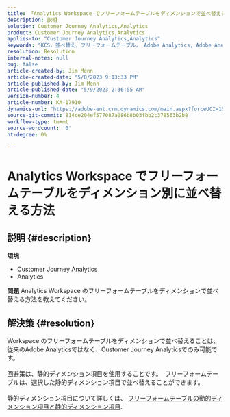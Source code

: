 ```yaml
---
title: 「Analytics Workspace でフリーフォームテーブルをディメンションで並べ替える方法」
description: 説明
solution: Customer Journey Analytics,Analytics
product: Customer Journey Analytics,Analytics
applies-to: "Customer Journey Analytics,Analytics"
keywords: "KCS，並べ替え，フリーフォームテーブル， Adobe Analytics, Adobe Analytics Workspace，ディメンション，方法"
resolution: Resolution
internal-notes: null
bug: false
article-created-by: Jim Menn
article-created-date: "5/8/2023 9:13:33 PM"
article-published-by: Jim Menn
article-published-date: "5/9/2023 2:36:55 AM"
version-number: 4
article-number: KA-17910
dynamics-url: "https://adobe-ent.crm.dynamics.com/main.aspx?forceUCI=1&pagetype=entityrecord&etn=knowledgearticle&id=4dcc6a2a-e5ed-ed11-8849-6045bd006c82"
source-git-commit: 814ce204ef577087a086b8b03fbb2c378563b2b8
workflow-type: tm+mt
source-wordcount: '0'
ht-degree: 0%

---
```


# Analytics Workspace でフリーフォームテーブルをディメンション別に並べ替える方法

## 説明 {#description}

<b>環境</b>
- Customer Journey Analytics
- Analytics




<b>問題</b>
Analytics Workspace のフリーフォームテーブルをディメンションで並べ替える方法を教えてください。


## 解決策 {#resolution}

Workspace のフリーフォームテーブルをディメンションで並べ替えることは、従来のAdobe Analyticsではなく、Customer Journey Analyticsでのみ可能です。<br> <br>回避策は、静的ディメンション項目を使用することです。  フリーフォームテーブルは、選択した静的ディメンション項目で並べ替えることができます。<br> <br>静的ディメンション項目について詳しくは、 [フリーフォームテーブルの動的ディメンション項目と静的ディメンション項目](https://experienceleague.adobe.com/docs/analytics/analyze/analysis-workspace/visualizations/freeform-table/column-row-settings/manual-vs-dynamic-rows.html?lang=en).